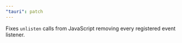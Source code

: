 ```yaml
---
"tauri": patch
---
```


Fixes `unlisten` calls from JavaScript removing every registered event listener.